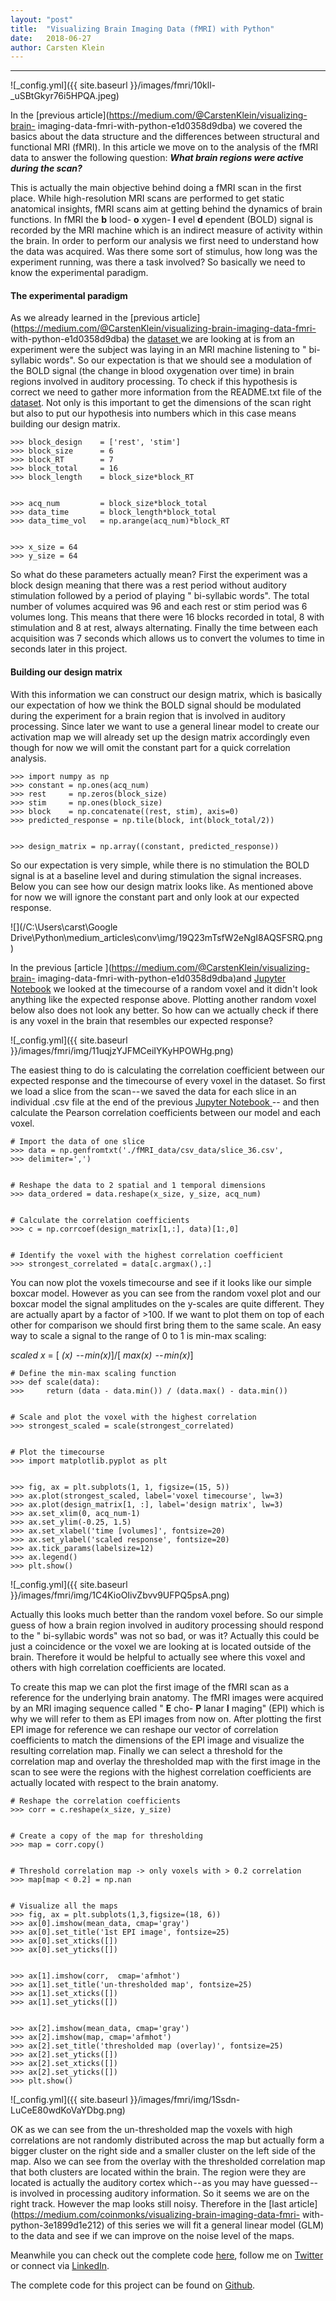 ```yaml
---
layout:	"post"
title:	"Visualizing Brain Imaging Data (fMRI) with Python"
date:	2018-06-27
author:	Carsten Klein
---
```


* * *

![_config.yml]({{ site.baseurl }}/images/fmri/10kll-
_uSBtGkyr76i5HPQA.jpeg)

In the [previous article](https://medium.com/@CarstenKlein/visualizing-brain-
imaging-data-fmri-with-python-e1d0358d9dba) we covered the basics about the
data structure and the differences between structural and functional MRI
(fMRI). In this article we move on to the analysis of the fMRI data to answer
the following question: **_What brain regions were active during the scan?_**

This is actually the main objective behind doing a fMRI scan in the first
place. While high-resolution MRI scans are performed to get static anatomical
insights, fMRI scans aim at getting behind the dynamics of brain functions. In
fMRI the **b** lood- **o** xygen- **l** evel **d** ependent (BOLD) signal is
recorded by the MRI machine which is an indirect measure of activity within
the brain. In order to perform our analysis we first need to understand how
the data was acquired. Was there some sort of stimulus, how long was the
experiment running, was there a task involved? So basically we need to know
the experimental paradigm.

#### The experimental paradigm

As we already learned in the [previous
article](https://medium.com/@CarstenKlein/visualizing-brain-imaging-data-fmri-
with-python-e1d0358d9dba) the [dataset
](http://www.fil.ion.ucl.ac.uk/spm/data/auditory/)we are looking at is from an
experiment were the subject was laying in an MRI machine listening to " bi-
syllabic words". So our expectation is that we should see a modulation of the
BOLD signal (the change in blood oxygenation over time) in brain regions
involved in auditory processing. To check if this hypothesis is correct we
need to gather more information from the README.txt file of the
[dataset](http://www.fil.ion.ucl.ac.uk/spm/data/auditory/). Not only is this
important to get the dimensions of the scan right but also to put our
hypothesis into numbers which in this case means building our design matrix.



    >>> block_design    = ['rest', 'stim']  
    >>> block_size      = 6  
    >>> block_RT        = 7  
    >>> block_total     = 16  
    >>> block_length    = block_size*block_RT


    >>> acq_num         = block_size*block_total  
    >>> data_time       = block_length*block_total  
    >>> data_time_vol   = np.arange(acq_num)*block_RT


    >>> x_size = 64  
    >>> y_size = 64

So what do these parameters actually mean? First the experiment was a block
design meaning that there was a rest period without auditory stimulation
followed by a period of playing " bi-syllabic words". The total number of
volumes acquired was 96 and each rest or stim period was 6 volumes long. This
means that there were 16 blocks recorded in total, 8 with stimulation and 8 at
rest, always alternating. Finally the time between each acquisition was 7
seconds which allows us to convert the volumes to time in seconds later in
this project.

#### Building our design matrix

With this information we can construct our design matrix, which is basically
our expectation of how we think the BOLD signal should be modulated during the
experiment for a brain region that is involved in auditory processing. Since
later we want to use a general linear model to create our activation map we
will already set up the design matrix accordingly even though for now we will
omit the constant part for a quick correlation analysis.



    >>> import numpy as np  
    >>> constant = np.ones(acq_num)  
    >>> rest     = np.zeros(block_size)  
    >>> stim     = np.ones(block_size)  
    >>> block    = np.concatenate((rest, stim), axis=0)  
    >>> predicted_response = np.tile(block, int(block_total/2))


    >>> design_matrix = np.array((constant, predicted_response))

So our expectation is very simple, while there is no stimulation the BOLD
signal is at a baseline level and during stimulation the signal increases.
Below you can see how our design matrix looks like. As mentioned above for now
we will ignore the constant part and only look at our expected response.

![](/C:\\Users\\carst\\Google
Drive\\Python\\medium_articles\\conv\\img/19Q23mTsfW2eNgI8AQSFSRQ.png)

In the previous [article ](https://medium.com/@CarstenKlein/visualizing-brain-
imaging-data-fmri-with-python-e1d0358d9dba)and [Jupyter
Notebook](https://github.com/akcarsten/fMRI_data_analysis/blob/master/Intro_to_fMRI_Data_Part_I_Data_Structure.ipynb)
we looked at the timecourse of a random voxel and it didn't look anything like
the expected response above. Plotting another random voxel below also does not
look any better. So how can we actually check if there is any voxel in the
brain that resembles our expected response?

![_config.yml]({{ site.baseurl }}/images/fmri/img/11uqjzYJFMCeiIYKyHPOWHg.png)

The easiest thing to do is calculating the correlation coefficient between our
expected response and the timecourse of every voxel in the dataset. So first
we load a slice from the scan -- we saved the data for each slice in an
individual .csv file at the end of the previous [Jupyter Notebook
](https://github.com/akcarsten/fMRI_data_analysis/blob/master/Intro_to_fMRI_Data_Part_I_Data_Structure.ipynb)--
and then calculate the Pearson correlation coefficients between our model and
each voxel.



    # Import the data of one slice  
    >>> data = np.genfromtxt('./fMRI_data/csv_data/slice_36.csv',  
    >>> delimiter=',')


    # Reshape the data to 2 spatial and 1 temporal dimensions  
    >>> data_ordered = data.reshape(x_size, y_size, acq_num)


    # Calculate the correlation coefficients  
    >>> c = np.corrcoef(design_matrix[1,:], data)[1:,0]


    # Identify the voxel with the highest correlation coefficient  
    >>> strongest_correlated = data[c.argmax(),:]

You can now plot the voxels timecourse and see if it looks like our simple
boxcar model. However as you can see from the random voxel plot and our boxcar
model the signal amplitudes on the y-scales are quite different. They are
actually apart by a factor of >100\. If we want to plot them on top of each
other for comparison we should first bring them to the same scale. An easy way
to scale a signal to the range of 0 to 1 is min-max scaling:

 _scaled x_ = [ _(x)  -- min(x)_]/[ _max(x)  -- min(x)_]



    # Define the min-max scaling function  
    >>> def scale(data):  
    >>>     return (data - data.min()) / (data.max() - data.min())


    # Scale and plot the voxel with the highest correlation  
    >>> strongest_scaled = scale(strongest_correlated)


    # Plot the timecourse  
    >>> import matplotlib.pyplot as plt


    >>> fig, ax = plt.subplots(1, 1, figsize=(15, 5))   
    >>> ax.plot(strongest_scaled, label='voxel timecourse', lw=3)  
    >>> ax.plot(design_matrix[1, :], label='design matrix', lw=3)  
    >>> ax.set_xlim(0, acq_num-1)  
    >>> ax.set_ylim(-0.25, 1.5)  
    >>> ax.set_xlabel('time [volumes]', fontsize=20)  
    >>> ax.set_ylabel('scaled response', fontsize=20)  
    >>> ax.tick_params(labelsize=12)  
    >>> ax.legend()  
    >>> plt.show()

![_config.yml]({{ site.baseurl }}/images/fmri/img/1C4KioOIivZbvv9UFPQ5psA.png)

Actually this looks much better than the random voxel before. So our simple
guess of how a brain region involved in auditory processing should respond to
the " bi-syllabic words" was not so bad, or was it? Actually this could be
just a coincidence or the voxel we are looking at is located outside of the
brain. Therefore it would be helpful to actually see where this voxel and
others with high correlation coefficients are located.

To create this map we can plot the first image of the fMRI scan as a reference
for the underlying brain anatomy. The fMRI images were acquired by an MRI
imaging sequence called " **E** cho- **P** lanar **I** maging" (EPI) which is
why we will refer to them as EPI images from now on. After plotting the first
EPI image for reference we can reshape our vector of correlation coefficients
to match the dimensions of the EPI image and visualize the resulting
correlation map. Finally we can select a threshold for the correlation map and
overlay the thresholded map with the first image in the scan to see were the
regions with the highest correlation coefficients are actually located with
respect to the brain anatomy.



    # Reshape the correlation coefficients   
    >>> corr = c.reshape(x_size, y_size)


    # Create a copy of the map for thresholding  
    >>> map = corr.copy()


    # Threshold correlation map -> only voxels with > 0.2 correlation  
    >>> map[map < 0.2] = np.nan


    # Visualize all the maps  
    >>> fig, ax = plt.subplots(1,3,figsize=(18, 6))  
    >>> ax[0].imshow(mean_data, cmap='gray')  
    >>> ax[0].set_title('1st EPI image', fontsize=25)  
    >>> ax[0].set_xticks([])  
    >>> ax[0].set_yticks([])


    >>> ax[1].imshow(corr,  cmap='afmhot')  
    >>> ax[1].set_title('un-thresholded map', fontsize=25)  
    >>> ax[1].set_xticks([])  
    >>> ax[1].set_yticks([])


    >>> ax[2].imshow(mean_data, cmap='gray')  
    >>> ax[2].imshow(map, cmap='afmhot')  
    >>> ax[2].set_title('thresholded map (overlay)', fontsize=25)  
    >>> ax[2].set_yticks([])  
    >>> ax[2].set_xticks([])  
    >>> ax[2].set_yticks([])  
    >>> plt.show()

![_config.yml]({{ site.baseurl }}/images/fmri/img/1Ssdn-
LuCeE80wdKoVaYDbg.png)

OK as we can see from the un-thresholded map the voxels with high correlations
are not randomly distributed across the map but actually form a bigger cluster
on the right side and a smaller cluster on the left side of the map. Also we
can see from the overlay with the thresholded correlation map that both
clusters are located within the brain. The region were they are located is
actually the auditory cortex which -- as you may have guessed -- is involved
in processing auditory information. So it seems we are on the right track.
However the map looks still noisy. Therefore in the [last
article](https://medium.com/coinmonks/visualizing-brain-imaging-data-fmri-
with-python-3e1899d1e212) of this series we will fit a general linear model
(GLM) to the data and see if we can improve on the noise level of the maps.

Meanwhile you can check out the complete code
[here](https://github.com/akcarsten/fMRI_data_analysis/blob/master/Intro_to_fMRI_Data_Part_II_Correlation_Maps.ipynb),
follow me on [Twitter](https://twitter.com/ak_carsten) or connect via
[LinkedIn](https://www.linkedin.com/in/carsten-klein/).

The complete code for this project can be found on
[Github](https://github.com/akcarsten/fMRI_data_analysis).

